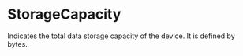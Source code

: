 StorageCapacity
===============

Indicates the total data storage capacity of the device. It is defined by bytes.
